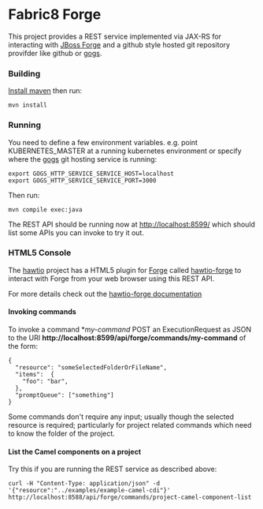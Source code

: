 # Fabric8 Forge

This project provides a REST service implemented via JAX-RS for interacting with [JBoss Forge](http://forge.jboss.org/) and a github style hosted git repository provifder like github or [gogs](http://gogs.io/).

### Building

[Install maven](http://maven.apache.org/download.cgi) then run:

    mvn install

### Running

You need to define a few environment variables. e.g. point KUBERNETES_MASTER at a running kubernetes environment or specify where the [gogs](http://gogs.io/) git hosting service is running:

    export GOGS_HTTP_SERVICE_SERVICE_HOST=localhost
    export GOGS_HTTP_SERVICE_SERVICE_PORT=3000

Then run:

    mvn compile exec:java

The REST API should be running now at [http://localhost:8599/](http://localhost:8599/) which should list some APIs you can invoke to try it out.

### HTML5 Console

The [hawtio](http://hawt.io) project has a HTML5 plugin for [Forge](http://forge.jboss.org/) called [hawtio-forge](https://github.com/hawtio/hawtio-forge) to interact with Forge from your web browser using this REST API.

For more details check out the [hawtio-forge documentation](https://github.com/hawtio/hawtio-forge/blob/master/ReadMe.md)

#### Invoking commands

To invoke a command **my-command* POST an ExecutionRequest as JSON to the URI **http://localhost:8599/api/forge/commands/my-command** of the form:

```
{
  "resource": "someSelectedFolderOrFileName",
  "items":  {
    "foo": "bar",
  },
  "promptQueue": ["something"]
}
```

Some commands don't require any input; usually though the selected resource is required; particularly for project related commands which need to know the folder of the project.

#### List the Camel components on a project

Try this if you are running the REST service as described above:

    curl -H "Content-Type: application/json" -d '{"resource":"../examples/example-camel-cdi"}' http://localhost:8588/api/forge/commands/project-camel-component-list


